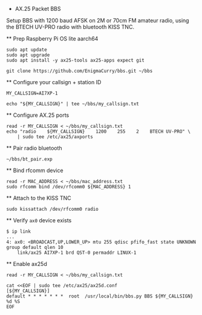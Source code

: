 * AX.25 Packet BBS

Setup BBS with 1200 baud AFSK on 2M or 70cm FM amateur radio, using
the BTECH UV-PRO radio with bluetooth KISS TNC.

** Prep Raspberry Pi OS lite aarch64 

```
sudo apt update
sudo apt upgrade
sudo apt install -y ax25-tools ax25-apps expect git

git clone https://github.com/EnigmaCurry/bbs.git ~/bbs
```

** Configure your callsign + station ID

```
MY_CALLSIGN=AI7XP-1

echo "${MY_CALLSIGN}" | tee ~/bbs/my_callsign.txt
```

** Configure AX.25 ports

```
read -r MY_CALLSIGN < ~/bbs/my_callsign.txt
echo "radio    ${MY_CALLSIGN}    1200    255    2    BTECH UV-PRO" \
    | sudo tee /etc/ax25/axports
```

** Pair radio bluetooth

```
~/bbs/bt_pair.exp
```

** Bind rfcomm device

```
read -r MAC_ADDRESS < ~/bbs/mac_address.txt
sudo rfcomm bind /dev/rfcomm0 ${MAC_ADDRESS} 1
```

** Attach to the KISS TNC

```
sudo kissattach /dev/rfcomm0 radio
```

** Verify `ax0` device exists

```
$ ip link
...
4: ax0: <BROADCAST,UP,LOWER_UP> mtu 255 qdisc pfifo_fast state UNKNOWN group default qlen 10
    link/ax25 AI7XP-1 brd QST-0 permaddr LINUX-1
```


** Enable ax25d

```
read -r MY_CALLSIGN < ~/bbs/my_callsign.txt

cat <<EOF | sudo tee /etc/ax25/ax25d.conf
[${MY_CALLSIGN}]
default * * * * * * *  root  /usr/local/bin/bbs.py BBS ${MY_CALLSIGN} %d %S
EOF
```
